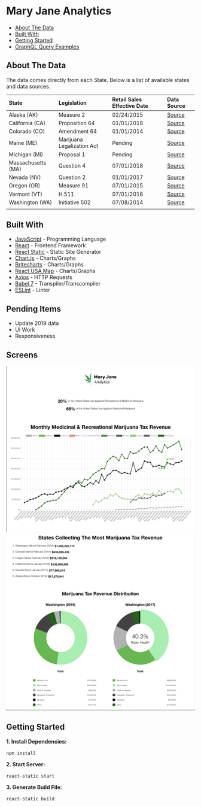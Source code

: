 # Mary Jane Analytics
*  [About The Data](#about-the-data)
*  [Built With](#built-with)
*  [Getting Started](#getting-started)
*  [GraphQL Query Examples](#graphql-query-examples)

## About The Data
The data comes directly from each State. Below is a list of available states and data sources.

| State              | Legislation                  | Retail Sales Effective Date | Data Source                      |
| :----------------- | :--------------------------  | :-------------------------  | :--------------------------------------------------
| Alaska (AK)        | Measure 2                    | 02/24/2015                  | [Source](http://tax.alaska.gov/programs/programs/reports/Index.aspx)
| California (CA)    | Proposition 64               | 01/01/2018                  | [Source]()
| Colorado (CO)      | Amendment 64                 | 01/01/2014                  | [Source](https://www.colorado.gov/pacific/revenue/colorado-marijuana-tax-data)
| Maine (ME)         | Marijuana Legalization Act   | Pending                     | [Source]()
| Michigan (MI)      | Proposal 1                   | Pending                     | [Source]()
| Massachusetts (MA) | Question 4                   | 07/01/2018                  | [Source]()
| Nevada (NV)        | Question 2                   | 01/01/2017                  | [Source](https://tax.nv.gov/Publications/Marijuana_Statistics_and_Reports/)
| Oregon (OR)        | Measure 91                   | 07/01/2015                  | [Source](https://www.oregon.gov/DOR/programs/gov-research/Pages/research-marijuana.aspx)
| Vermont (VT)       | H.511                        | 07/01/2018                  | [Source]()
| Washington (WA)    | Initiative 502               | 07/08/2014                  | [Source](https://lcb.wa.gov/about/annual-report)
                                  |

## Built With
* [JavaScript](https://developer.mozilla.org/en-US/docs/Web/JavaScript) - Programming Language
* [React](https://reactjs.org) - Frontend Framework
* [React Static](https://react-static.js.org) - Static Site Generator
* [Chart.js](https://www.chartjs.org) - Charts/Graphs
* [Britecharts](https://github.com/eventbrite/britecharts) - Charts/Graphs
* [React USA Map](https://github.com/gabidavila/react-usa-map) - Charts/Graphs
* [Axios](https://www.npmjs.com/package/axios) - HTTP Requests
* [Babel 7](https://babeljs.io) - Transpiler/Transcompiler
* [ESLint](https://eslint.org) - Linter


## Pending Items
* Update 2019 data
* UI Work
* Responsiveness

## Screens
<div align="center">
  <img src="/assets/screenshots/LineGraph.png" width="1000px"</img>
  <img src="/assets/screenshots/PieChart.png" width="1000px"</img>
</div>

## Getting Started
**1. Install Dependencies:**
```
npm install
```

**2. Start Server:**
```
react-static start
```

**3. Generate Build File:**
```
react-static build
```
